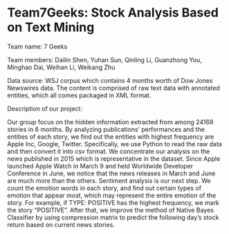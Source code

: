 # Team7Geeks: Stock Analysis Based on Text Mining

Team name: 7 Geeks

Team members: Dailin Shen, Yuhan Sun, Qinling Li, Guanzhong You, Minghao Dai, Weihan Li, Weikang Zhu

Data source: WSJ corpus which contains 4 months worth of Dow Jones Newswires data. The content is comprised of raw text data with annotated entities, which all comes packaged in XML format.

Description of our project:

Our group focus on the hidden information extracted from among 24169 stories in 6 months. By analyzing publications’ performances and the entities of each story, we find out the entities with highest frequency are Apple Inc, Google, Twitter. Specifically, we use Python to read the raw data and then convert it into csv format. We concentrate our analysis on the news published in 2015 which is representative in the dataset. Since Apple launched Apple Watch in March 9 and held Worldwide Developer Conference in June, we notice that the news releases in March and June are much more than the others. Sentiment analysis is our next step. We count the emotion words in each story, and find out certain types of emotion that appear most, which may represent the entire emotion of the story. For example, if TYPE: POSITIVE has the highest frequency, we mark the story “POSITIVE”. After that, we improve the method of Native Bayes Classifier by using compression matrix to predict the following day’s stock return based on current news stories.
